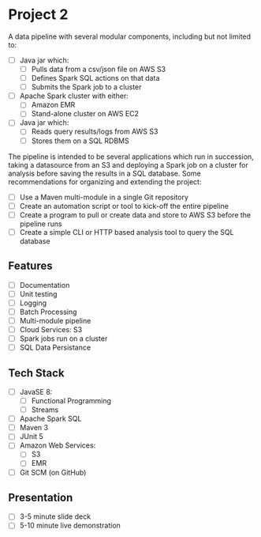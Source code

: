 # Project 2
A data pipeline with several modular components, including but not limited to: 
- [ ] Java jar which:
  - [ ] Pulls data from a csv/json file on AWS S3
  - [ ] Defines Spark SQL actions on that data
  - [ ] Submits the Spark job to a cluster
- [ ] Apache Spark cluster with either:
  - [ ] Amazon EMR
  - [ ] Stand-alone cluster on AWS EC2
- [ ] Java jar which:
  - [ ] Reads query results/logs from AWS S3
  - [ ] Stores them on a SQL RDBMS

The pipeline is intended to be several applications which run in succession, taking a datasource from an S3 and deploying a Spark job on a cluster for analysis before saving the results in a SQL database. Some recommendations for organizing and extending the project:
- [ ] Use a Maven multi-module in a single Git repository
- [ ] Create an automation script or tool to kick-off the entire pipeline
- [ ] Create a program to pull or create data and store to AWS S3 before the pipeline runs
- [ ] Create a simple CLI or HTTP based analysis tool to query the SQL database

## Features
- [ ] Documentation
- [ ] Unit testing
- [ ] Logging
- [ ] Batch Processing
- [ ] Multi-module pipeline
- [ ] Cloud Services: S3
- [ ] Spark jobs run on a cluster
- [ ] SQL Data Persistance

## Tech Stack
- [ ] JavaSE 8:
  - [ ] Functional Programming
  - [ ] Streams
- [ ] Apache Spark SQL
- [ ] Maven 3
- [ ] JUnit 5
- [ ] Amazon Web Services:
  - [ ] S3
  - [ ] EMR
- [ ] Git SCM (on GitHub)

## Presentation
- [ ] 3-5 minute slide deck
- [ ] 5-10 minute live demonstration